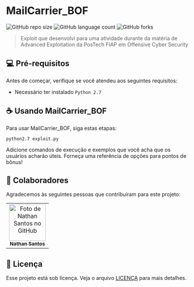 # MailCarrier_BOF

![GitHub repo size](https://img.shields.io/github/repo-size/cybersecnate/MailCarrier_BOF?style=for-the-badge)
![GitHub language count](https://img.shields.io/github/languages/count/cybersecnate/MailCarrier_BOF?style=for-the-badge)
![GitHub forks](https://img.shields.io/github/forks/cybersecnate/MailCarrier_BOF?style=for-the-badge)

> Exploit que desenvolvi para uma atividade durante da matéria de Advanced Exploitation da PosTech FIAP em Offensive Cyber Security

## 💻 Pré-requisitos

Antes de começar, verifique se você atendeu aos seguintes requisitos:

- Necessário ter instalado `Python 2.7`

## ☕ Usando MailCarrier_BOF

Para usar MailCarrier_BOF, siga estas etapas:

```
python2.7 exploit.py
```

Adicione comandos de execução e exemplos que você acha que os usuários acharão úteis. Forneça uma referência de opções para pontos de bônus!

## 🤝 Colaboradores

Agradecemos às seguintes pessoas que contribuíram para este projeto:

<table>
  <tr>
    <td align="center">
      <a href="https://github.com/cybersecnate" title="Nathan Santos">
        <img src="https://avatars.githubusercontent.com/u/46655548" width="100px;" alt="Foto de Nathan Santos no GitHub"/><br>
        <sub>
          <b>Nathan Santos</b>
        </sub>
      </a>
    </td>
  </tr>
</table>

## 📝 Licença

Esse projeto está sob licença. Veja o arquivo [LICENÇA](LICENSE.md) para mais detalhes.
